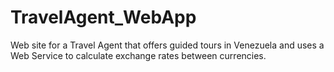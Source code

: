 # TravelAgent_WebApp
Web site for a Travel Agent that offers guided tours in Venezuela and uses a Web Service to calculate exchange rates between currencies.
